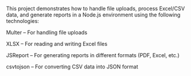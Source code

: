This project demonstrates how to handle file uploads, process Excel/CSV data, and generate reports in a Node.js environment using the following technologies:

Multer – For handling file uploads

XLSX – For reading and writing Excel files

JSReport – For generating reports in different formats (PDF, Excel, etc.)

csvtojson – For converting CSV data into JSON format

